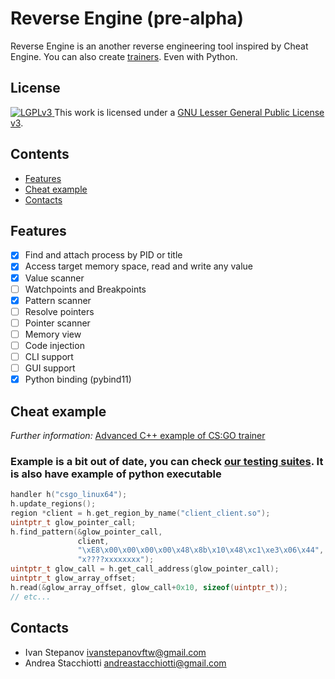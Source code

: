 # Reverse Engine (pre-alpha)

Reverse Engine is an another reverse engineering tool inspired by Cheat Engine.
You can also create [trainers](./trainer.cc). Even with Python.

## License

<a rel="license" href="https://www.gnu.org/copyleft/lesser.html">
  <img alt="LGPLv3" style="border-width:0" src="https://www.gnu.org/graphics/lgplv3-88x31.png"/>
</a> This work is licensed under a <a rel="license" href="https://www.gnu.org/copyleft/lesser.html">GNU Lesser General Public License v3</a>.

## Contents

   * [Features](#features)
   * [Cheat example](#cheat-example)
   * [Contacts](#contacts)

## Features

- [x] Find and attach process by PID or title
- [x] Access target memory space, read and write any value
- [x] Value scanner
- [ ] Watchpoints and Breakpoints
- [x] Pattern scanner
- [ ] Resolve pointers
- [ ] Pointer scanner
- [ ] Memory view
- [ ] Code injection
- [ ] CLI support
- [ ] GUI support
- [x] Python binding (pybind11)

## Cheat example
*Further information:* [Advanced C++ example of CS:GO trainer](./example/csgo_linux64/fix_resources_download/main.cc) 
### Example is a bit out of date, you can check [our testing suites](./reverseengine/test). It is also have example of python executable
```cpp
handler h("csgo_linux64");
h.update_regions();
region *client = h.get_region_by_name("client_client.so");
uintptr_t glow_pointer_call;
h.find_pattern(&glow_pointer_call,
               client,
               "\xE8\x00\x00\x00\x00\x48\x8b\x10\x48\xc1\xe3\x06\x44",
               "x????xxxxxxxx");
uintptr_t glow_call = h.get_call_address(glow_pointer_call);
uintptr_t glow_array_offset;
h.read(&glow_array_offset, glow_call+0x10, sizeof(uintptr_t));
// etc...
```

## Contacts

- Ivan Stepanov ivanstepanovftw@gmail.com
- Andrea Stacchiotti andreastacchiotti@gmail.com 

